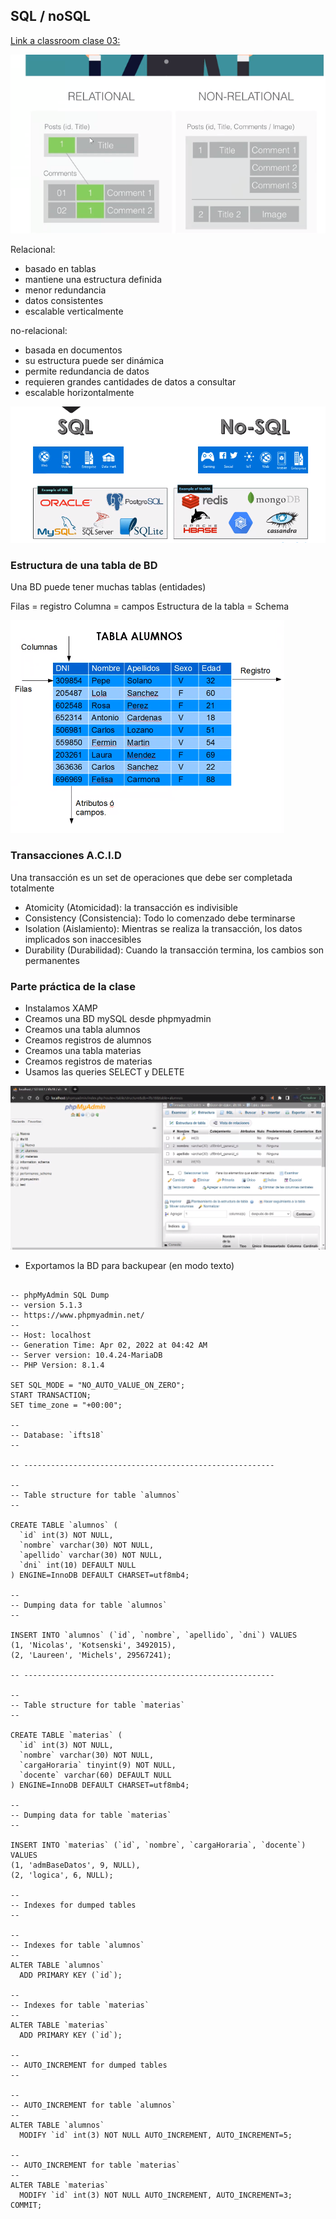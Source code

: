 ## SQL / noSQL
[Link a classroom clase 03:](https://classroom.google.com/c/NDgwOTA2NDEwMzAz/m/NDkzODk0ODk4ODI2/details)

![](112-assets/ppt-4-adminbd.png)

Relacional:
- basado en tablas
- mantiene una estructura definida
- menor redundancia
- datos consistentes
- escalable verticalmente

no-relacional:
- basada en documentos
- su estructura puede ser dinámica
- permite redundancia de datos
- requieren grandes cantidades de datos a consultar
- escalable horizontalmente

![](112-assets/ppt-5-adminbd.png)

### Estructura de una tabla de BD
Una BD puede tener muchas tablas (entidades)

Filas = registro
Columna = campos
Estructura de la tabla = Schema

![](112-assets/ppt-6-admindb.png)

### Transacciones A.C.I.D

Una transacción es un set de operaciones que debe ser completada totalmente

- Atomicity (Atomicidad): la transacción es indivisible
- Consistency (Consistencia): Todo lo comenzado debe terminarse
- Isolation (Aislamiento): Mientras se realiza la transacción, los datos implicados son inaccesibles
- Durability (Durabilidad): Cuando la transacción termina, los cambios son permanentes

### Parte práctica de la clase
- Instalamos XAMP
- Creamos una BD mySQL desde phpmyadmin
- Creamos una tabla alumnos
- Creamos registros de alumnos
- Creamos una tabla materias
- Creamos registros de materias
- Usamos las queries SELECT y DELETE

![](112-assets/ppt-7-admindb.png)

- Exportamos la BD para backupear (en modo texto)

```

-- phpMyAdmin SQL Dump
-- version 5.1.3
-- https://www.phpmyadmin.net/
--
-- Host: localhost
-- Generation Time: Apr 02, 2022 at 04:42 AM
-- Server version: 10.4.24-MariaDB
-- PHP Version: 8.1.4

SET SQL_MODE = "NO_AUTO_VALUE_ON_ZERO";
START TRANSACTION;
SET time_zone = "+00:00";

--
-- Database: `ifts18`
--

-- --------------------------------------------------------

--
-- Table structure for table `alumnos`
--

CREATE TABLE `alumnos` (
  `id` int(3) NOT NULL,
  `nombre` varchar(30) NOT NULL,
  `apellido` varchar(30) NOT NULL,
  `dni` int(10) DEFAULT NULL
) ENGINE=InnoDB DEFAULT CHARSET=utf8mb4;

--
-- Dumping data for table `alumnos`
--

INSERT INTO `alumnos` (`id`, `nombre`, `apellido`, `dni`) VALUES
(1, 'Nicolas', 'Kotsenski', 3492015),
(2, 'Laureen', 'Michels', 29567241);

-- --------------------------------------------------------

--
-- Table structure for table `materias`
--

CREATE TABLE `materias` (
  `id` int(3) NOT NULL,
  `nombre` varchar(30) NOT NULL,
  `cargaHoraria` tinyint(9) NOT NULL,
  `docente` varchar(60) DEFAULT NULL
) ENGINE=InnoDB DEFAULT CHARSET=utf8mb4;

--
-- Dumping data for table `materias`
--

INSERT INTO `materias` (`id`, `nombre`, `cargaHoraria`, `docente`) VALUES
(1, 'admBaseDatos', 9, NULL),
(2, 'logica', 6, NULL);

--
-- Indexes for dumped tables
--

--
-- Indexes for table `alumnos`
--
ALTER TABLE `alumnos`
  ADD PRIMARY KEY (`id`);

--
-- Indexes for table `materias`
--
ALTER TABLE `materias`
  ADD PRIMARY KEY (`id`);

--
-- AUTO_INCREMENT for dumped tables
--

--
-- AUTO_INCREMENT for table `alumnos`
--
ALTER TABLE `alumnos`
  MODIFY `id` int(3) NOT NULL AUTO_INCREMENT, AUTO_INCREMENT=5;

--
-- AUTO_INCREMENT for table `materias`
--
ALTER TABLE `materias`
  MODIFY `id` int(3) NOT NULL AUTO_INCREMENT, AUTO_INCREMENT=3;
COMMIT;

```
